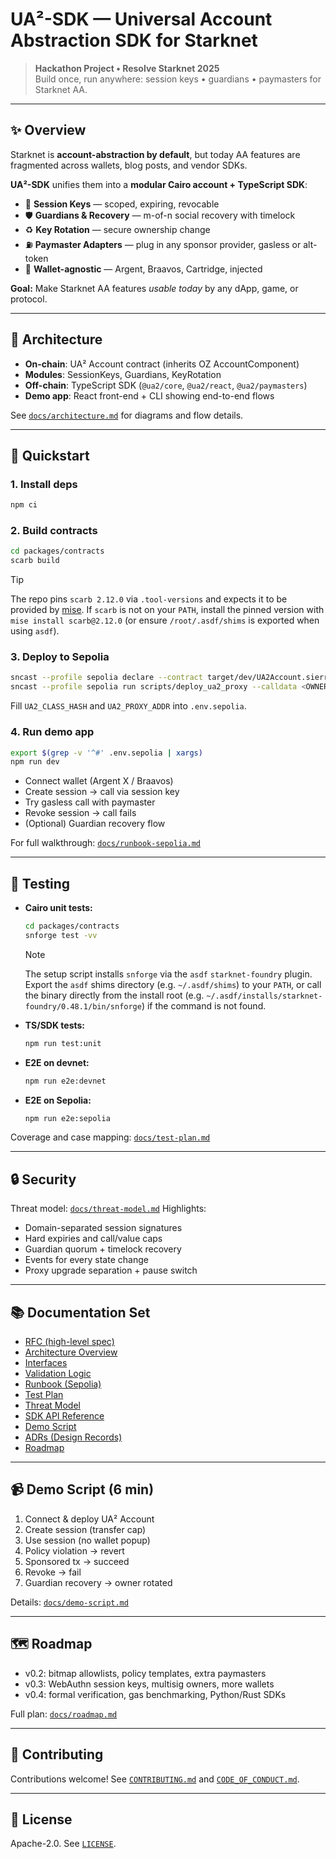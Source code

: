 # UA²-SDK — Universal Account Abstraction SDK for Starknet

> **Hackathon Project • Resolve Starknet 2025**  
> Build once, run anywhere: session keys • guardians • paymasters for Starknet AA.

---

## ✨ Overview

Starknet is **account-abstraction by default**, but today AA features are fragmented across wallets, blog posts, and vendor SDKs.  

**UA²-SDK** unifies them into a **modular Cairo account + TypeScript SDK**:

- 🔑 **Session Keys** — scoped, expiring, revocable
- 🛡️ **Guardians & Recovery** — m-of-n social recovery with timelock
- ♻️ **Key Rotation** — secure ownership change
- ⛽ **Paymaster Adapters** — plug in any sponsor provider, gasless or alt-token
- 🧩 **Wallet-agnostic** — Argent, Braavos, Cartridge, injected

**Goal:** Make Starknet AA features *usable today* by any dApp, game, or protocol.

---

## 📐 Architecture

- **On-chain**: UA² Account contract (inherits OZ AccountComponent)  
- **Modules**: SessionKeys, Guardians, KeyRotation  
- **Off-chain**: TypeScript SDK (`@ua2/core`, `@ua2/react`, `@ua2/paymasters`)  
- **Demo app**: React front-end + CLI showing end-to-end flows

See [`docs/architecture.md`](./docs/architecture.md) for diagrams and flow details.

---

## 🚀 Quickstart

### 1. Install deps
```bash
npm ci
```

### 2. Build contracts

```bash
cd packages/contracts
scarb build
```

> [!TIP]
> The repo pins `scarb 2.12.0` via `.tool-versions` and expects it to be provided by
> [mise](https://mise.jdx.dev/). If `scarb` is not on your `PATH`, install the pinned version with
> `mise install scarb@2.12.0` (or ensure `/root/.asdf/shims` is exported when using `asdf`).

### 3. Deploy to Sepolia

```bash
sncast --profile sepolia declare --contract target/dev/UA2Account.sierra.json
sncast --profile sepolia run scripts/deploy_ua2_proxy --calldata <OWNER_PUBKEY>
```

Fill `UA2_CLASS_HASH` and `UA2_PROXY_ADDR` into `.env.sepolia`.

### 4. Run demo app

```bash
export $(grep -v '^#' .env.sepolia | xargs)
npm run dev
```

* Connect wallet (Argent X / Braavos)
* Create session → call via session key
* Try gasless call with paymaster
* Revoke session → call fails
* (Optional) Guardian recovery flow

For full walkthrough: [`docs/runbook-sepolia.md`](./docs/runbook-sepolia.md)

---

## 🧪 Testing

* **Cairo unit tests:**

  ```bash
  cd packages/contracts
  snforge test -vv
  ```

  > [!NOTE]
  > The setup script installs `snforge` via the `asdf` `starknet-foundry` plugin.
  > Export the `asdf` shims directory (e.g. `~/.asdf/shims`) to your `PATH`, or call
  > the binary directly from the install root (e.g. `~/.asdf/installs/starknet-foundry/0.48.1/bin/snforge`)
  > if the command is not found.
* **TS/SDK tests:**

  ```bash
  npm run test:unit
  ```
* **E2E on devnet:**

  ```bash
  npm run e2e:devnet
  ```
* **E2E on Sepolia:**

  ```bash
  npm run e2e:sepolia
  ```

Coverage and case mapping: [`docs/test-plan.md`](./docs/test-plan.md)

---

## 🔒 Security

Threat model: [`docs/threat-model.md`](./docs/threat-model.md)
Highlights:

* Domain-separated session signatures
* Hard expiries and call/value caps
* Guardian quorum + timelock recovery
* Events for every state change
* Proxy upgrade separation + pause switch

---

## 📚 Documentation Set

* [RFC (high-level spec)](./docs/rfc-ua2-sdk.md)
* [Architecture Overview](./docs/architecture.md)
* [Interfaces](./docs/interfaces.md)
* [Validation Logic](./docs/validation.md)
* [Runbook (Sepolia)](./docs/runbook-sepolia.md)
* [Test Plan](./docs/test-plan.md)
* [Threat Model](./docs/threat-model.md)
* [SDK API Reference](./docs/sdk-api.md)
* [Demo Script](./docs/demo-script.md)
* [ADRs (Design Records)](./docs/adrs)
* [Roadmap](./docs/roadmap.md)

---

## 📹 Demo Script (6 min)

1. Connect & deploy UA² Account
2. Create session (transfer cap)
3. Use session (no wallet popup)
4. Policy violation → revert
5. Sponsored tx → succeed
6. Revoke → fail
7. Guardian recovery → owner rotated

Details: [`docs/demo-script.md`](./docs/demo-script.md)

---

## 🗺️ Roadmap

* v0.2: bitmap allowlists, policy templates, extra paymasters
* v0.3: WebAuthn session keys, multisig owners, more wallets
* v0.4: formal verification, gas benchmarking, Python/Rust SDKs

Full plan: [`docs/roadmap.md`](./docs/roadmap.md)

---

## 🤝 Contributing

Contributions welcome!
See [`CONTRIBUTING.md`](./CONTRIBUTING.md) and [`CODE_OF_CONDUCT.md`](./CODE_OF_CONDUCT.md).

---

## 📜 License

Apache-2.0. See [`LICENSE`](./LICENSE).
